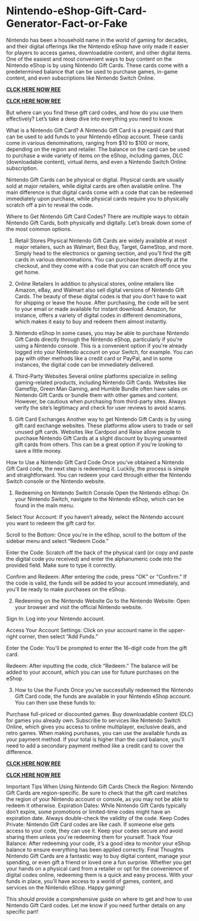 # Nintendo-eShop-Gift-Card-Generator-Fact-or-Fake
Nintendo has been a household name in the world of gaming for decades, and their digital offerings like the Nintendo eShop have only made it easier for players to access games, downloadable content, and other digital items. One of the easiest and most convenient ways to buy content on the Nintendo eShop is by using Nintendo Gift Cards. These cards come with a predetermined balance that can be used to purchase games, in-game content, and even subscriptions like Nintendo Switch Online.

**[CLCK HERE NOW REE](https://tinyurl.com/nintendocard20)**

**[CLCK HERE NOW REE](https://tinyurl.com/nintendocard20)**

But where can you find these gift card codes, and how do you use them effectively? Let’s take a deep dive into everything you need to know.

What is a Nintendo Gift Card?
A Nintendo Gift Card is a prepaid card that can be used to add funds to your Nintendo eShop account. These cards come in various denominations, ranging from $10 to $100 or more, depending on the region and retailer. The balance on the card can be used to purchase a wide variety of items on the eShop, including games, DLC (downloadable content), virtual items, and even a Nintendo Switch Online subscription.

Nintendo Gift Cards can be physical or digital. Physical cards are usually sold at major retailers, while digital cards are often available online. The main difference is that digital cards come with a code that can be redeemed immediately upon purchase, while physical cards require you to physically scratch off a pin to reveal the code.

Where to Get Nintendo Gift Card Codes?
There are multiple ways to obtain Nintendo Gift Cards, both physically and digitally. Let’s break down some of the most common options.

1. Retail Stores
Physical Nintendo Gift Cards are widely available at most major retailers, such as Walmart, Best Buy, Target, GameStop, and more. Simply head to the electronics or gaming section, and you’ll find the gift cards in various denominations. You can purchase them directly at the checkout, and they come with a code that you can scratch off once you get home.

2. Online Retailers
In addition to physical stores, online retailers like Amazon, eBay, and Walmart also sell digital versions of Nintendo Gift Cards. The beauty of these digital codes is that you don’t have to wait for shipping or leave the house. After purchasing, the code will be sent to your email or made available for instant download. Amazon, for instance, offers a variety of digital codes in different denominations, which makes it easy to buy and redeem them almost instantly.

3. Nintendo eShop
In some cases, you may be able to purchase Nintendo Gift Cards directly through the Nintendo eShop, particularly if you're using a Nintendo console. This is a convenient option if you're already logged into your Nintendo account on your Switch, for example. You can pay with other methods like a credit card or PayPal, and in some instances, the digital code can be immediately delivered.

4. Third-Party Websites
Several online platforms specialize in selling gaming-related products, including Nintendo Gift Cards. Websites like Gameflip, Green Man Gaming, and Humble Bundle often have sales on Nintendo Gift Cards or bundle them with other games and content. However, be cautious when purchasing from third-party sites. Always verify the site’s legitimacy and check for user reviews to avoid scams.

5. Gift Card Exchanges
Another way to get Nintendo Gift Cards is by using gift card exchange websites. These platforms allow users to trade or sell unused gift cards. Websites like Cardpool and Raise allow people to purchase Nintendo Gift Cards at a slight discount by buying unwanted gift cards from others. This can be a great option if you're looking to save a little money.

How to Use a Nintendo Gift Card Code
Once you’ve obtained a Nintendo Gift Card code, the next step is redeeming it. Luckily, the process is simple and straightforward. You can redeem your card through either the Nintendo Switch console or the Nintendo website.

1. Redeeming on Nintendo Switch Console
Open the Nintendo eShop: On your Nintendo Switch, navigate to the Nintendo eShop, which can be found in the main menu.

Select Your Account: If you haven’t already, select the Nintendo account you want to redeem the gift card for.

Scroll to the Bottom: Once you're in the eShop, scroll to the bottom of the sidebar menu and select “Redeem Code.”

Enter the Code: Scratch off the back of the physical card (or copy and paste the digital code you received) and enter the alphanumeric code into the provided field. Make sure to type it correctly.

Confirm and Redeem: After entering the code, press "OK" or "Confirm." If the code is valid, the funds will be added to your account immediately, and you'll be ready to make purchases on the eShop.

2. Redeeming on the Nintendo Website
Go to the Nintendo Website: Open your browser and visit the official Nintendo website.

Sign In: Log into your Nintendo account.

Access Your Account Settings: Click on your account name in the upper-right corner, then select “Add Funds.”

Enter the Code: You'll be prompted to enter the 16-digit code from the gift card.

Redeem: After inputting the code, click “Redeem.” The balance will be added to your account, which you can use for future purchases on the eShop.

3. How to Use the Funds
Once you’ve successfully redeemed the Nintendo Gift Card code, the funds are available in your Nintendo eShop account. You can then use these funds to:

Purchase full-priced or discounted games.
Buy downloadable content (DLC) for games you already own.
Subscribe to services like Nintendo Switch Online, which gives you access to online multiplayer, exclusive deals, and retro games.
When making purchases, you can use the available funds as your payment method. If your total is higher than the card balance, you’ll need to add a secondary payment method like a credit card to cover the difference.

**[CLCK HERE NOW REE](https://tinyurl.com/nintendocard20)**

**[CLCK HERE NOW REE](https://tinyurl.com/nintendocard20)**

Important Tips When Using Nintendo Gift Cards
Check the Region: Nintendo Gift Cards are region-specific. Be sure to check that the gift card matches the region of your Nintendo account or console, as you may not be able to redeem it otherwise.
Expiration Dates: While Nintendo Gift Cards typically don’t expire, some promotions or limited-time codes might have an expiration date. Always double-check the validity of the code.
Keep Codes Private: Nintendo Gift Card codes are like cash. If someone else gets access to your code, they can use it. Keep your codes secure and avoid sharing them unless you're redeeming them for yourself.
Track Your Balance: After redeeming your code, it’s a good idea to monitor your eShop balance to ensure everything has been applied correctly.
Final Thoughts
Nintendo Gift Cards are a fantastic way to buy digital content, manage your spending, or even gift a friend or loved one a fun surprise. Whether you get your hands on a physical card from a retailer or opt for the convenience of digital codes online, redeeming them is a quick and easy process. With your funds in place, you’ll have access to a world of games, content, and services on the Nintendo eShop. Happy gaming!

This should provide a comprehensive guide on where to get and how to use Nintendo Gift Card codes. Let me know if you need further details on any specific part!
